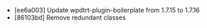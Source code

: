 * [ee6a003] Update wpdtrt-plugin-boilerplate from 1.7.15 to 1.7.16
* [86103bd] Remove redundant classes
